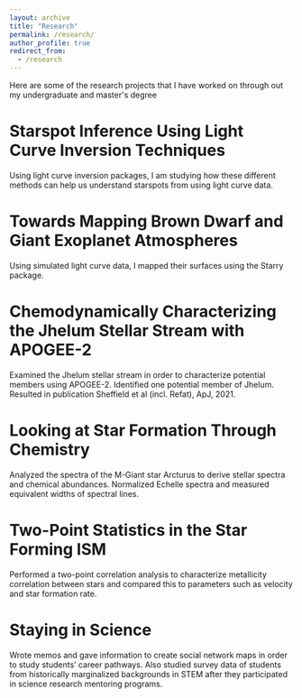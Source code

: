 ```yaml
---
layout: archive
title: "Research"
permalink: /research/
author_profile: true
redirect_from:
  - /research
---
```


Here are some of the research projects that I have worked on through out my undergraduate and master's degree

Starspot Inference Using Light Curve Inversion Techniques
=========================================================
Using light curve inversion packages, I am studying how these different methods can help us understand starspots from using light curve data. 

Towards Mapping Brown Dwarf and Giant Exoplanet Atmospheres
=========================================================
Using simulated light curve data, I mapped their surfaces using the Starry package.

Chemodynamically Characterizing the Jhelum Stellar Stream with APOGEE-2
=========================================================
Examined the Jhelum stellar stream in order to characterize potential members using APOGEE-2. Identified one potential member of Jhelum. Resulted in publication Sheffield et al (incl. Refat), ApJ, 2021.

Looking at Star Formation Through Chemistry
=========================================================
Analyzed the spectra of the M-Giant star Arcturus to derive stellar spectra and chemical abundances.
Normalized Echelle spectra and measured equivalent widths of spectral lines.

Two-Point Statistics in the Star Forming ISM
=========================================================
Performed a two-point correlation analysis to characterize metallicity correlation between stars and compared
this to parameters such as velocity and star formation rate.

Staying in Science
=========================================================
Wrote memos and gave information to create social network maps in order to study students’ career pathways.
Also studied survey data of students from historically marginalized backgrounds in STEM after they
participated in science research mentoring programs.